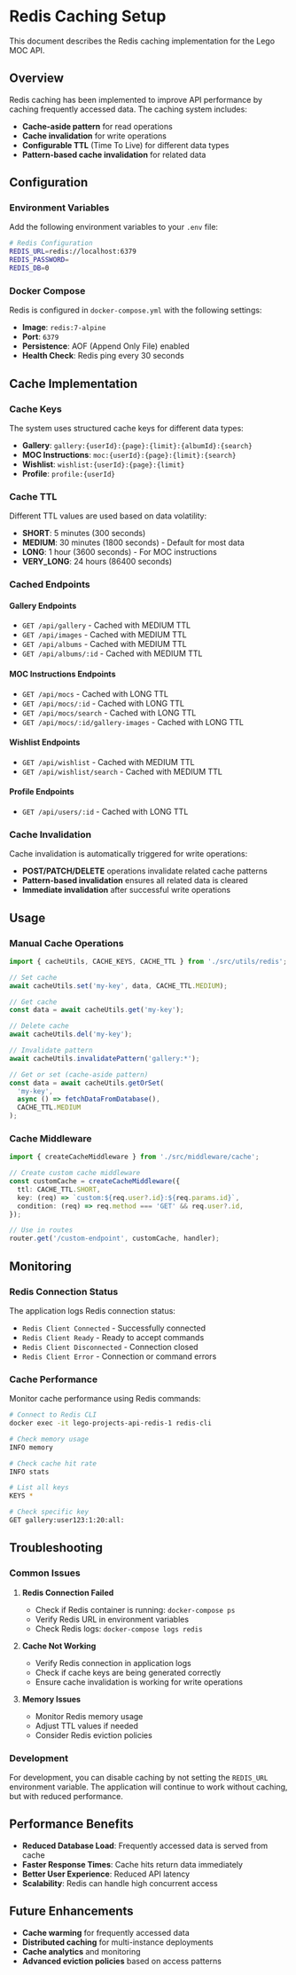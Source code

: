 # Redis Caching Setup

This document describes the Redis caching implementation for the Lego MOC API.

## Overview

Redis caching has been implemented to improve API performance by caching frequently accessed data. The caching system includes:

- **Cache-aside pattern** for read operations
- **Cache invalidation** for write operations
- **Configurable TTL** (Time To Live) for different data types
- **Pattern-based cache invalidation** for related data

## Configuration

### Environment Variables

Add the following environment variables to your `.env` file:

```bash
# Redis Configuration
REDIS_URL=redis://localhost:6379
REDIS_PASSWORD=
REDIS_DB=0
```

### Docker Compose

Redis is configured in `docker-compose.yml` with the following settings:

- **Image**: `redis:7-alpine`
- **Port**: `6379`
- **Persistence**: AOF (Append Only File) enabled
- **Health Check**: Redis ping every 30 seconds

## Cache Implementation

### Cache Keys

The system uses structured cache keys for different data types:

- **Gallery**: `gallery:{userId}:{page}:{limit}:{albumId}:{search}`
- **MOC Instructions**: `moc:{userId}:{page}:{limit}:{search}`
- **Wishlist**: `wishlist:{userId}:{page}:{limit}`
- **Profile**: `profile:{userId}`

### Cache TTL

Different TTL values are used based on data volatility:

- **SHORT**: 5 minutes (300 seconds)
- **MEDIUM**: 30 minutes (1800 seconds) - Default for most data
- **LONG**: 1 hour (3600 seconds) - For MOC instructions
- **VERY_LONG**: 24 hours (86400 seconds)

### Cached Endpoints

#### Gallery Endpoints
- `GET /api/gallery` - Cached with MEDIUM TTL
- `GET /api/images` - Cached with MEDIUM TTL
- `GET /api/albums` - Cached with MEDIUM TTL
- `GET /api/albums/:id` - Cached with MEDIUM TTL

#### MOC Instructions Endpoints
- `GET /api/mocs` - Cached with LONG TTL
- `GET /api/mocs/:id` - Cached with LONG TTL
- `GET /api/mocs/search` - Cached with LONG TTL
- `GET /api/mocs/:id/gallery-images` - Cached with LONG TTL

#### Wishlist Endpoints
- `GET /api/wishlist` - Cached with MEDIUM TTL
- `GET /api/wishlist/search` - Cached with MEDIUM TTL

#### Profile Endpoints
- `GET /api/users/:id` - Cached with LONG TTL

### Cache Invalidation

Cache invalidation is automatically triggered for write operations:

- **POST/PATCH/DELETE** operations invalidate related cache patterns
- **Pattern-based invalidation** ensures all related data is cleared
- **Immediate invalidation** after successful write operations

## Usage

### Manual Cache Operations

```typescript
import { cacheUtils, CACHE_KEYS, CACHE_TTL } from './src/utils/redis';

// Set cache
await cacheUtils.set('my-key', data, CACHE_TTL.MEDIUM);

// Get cache
const data = await cacheUtils.get('my-key');

// Delete cache
await cacheUtils.del('my-key');

// Invalidate pattern
await cacheUtils.invalidatePattern('gallery:*');

// Get or set (cache-aside pattern)
const data = await cacheUtils.getOrSet(
  'my-key',
  async () => fetchDataFromDatabase(),
  CACHE_TTL.MEDIUM
);
```

### Cache Middleware

```typescript
import { createCacheMiddleware } from './src/middleware/cache';

// Create custom cache middleware
const customCache = createCacheMiddleware({
  ttl: CACHE_TTL.SHORT,
  key: (req) => `custom:${req.user?.id}:${req.params.id}`,
  condition: (req) => req.method === 'GET' && req.user?.id,
});

// Use in routes
router.get('/custom-endpoint', customCache, handler);
```

## Monitoring

### Redis Connection Status

The application logs Redis connection status:

- `Redis Client Connected` - Successfully connected
- `Redis Client Ready` - Ready to accept commands
- `Redis Client Disconnected` - Connection closed
- `Redis Client Error` - Connection or command errors

### Cache Performance

Monitor cache performance using Redis commands:

```bash
# Connect to Redis CLI
docker exec -it lego-projects-api-redis-1 redis-cli

# Check memory usage
INFO memory

# Check cache hit rate
INFO stats

# List all keys
KEYS *

# Check specific key
GET gallery:user123:1:20:all:
```

## Troubleshooting

### Common Issues

1. **Redis Connection Failed**
   - Check if Redis container is running: `docker-compose ps`
   - Verify Redis URL in environment variables
   - Check Redis logs: `docker-compose logs redis`

2. **Cache Not Working**
   - Verify Redis connection in application logs
   - Check if cache keys are being generated correctly
   - Ensure cache invalidation is working for write operations

3. **Memory Issues**
   - Monitor Redis memory usage
   - Adjust TTL values if needed
   - Consider Redis eviction policies

### Development

For development, you can disable caching by not setting the `REDIS_URL` environment variable. The application will continue to work without caching, but with reduced performance.

## Performance Benefits

- **Reduced Database Load**: Frequently accessed data is served from cache
- **Faster Response Times**: Cache hits return data immediately
- **Better User Experience**: Reduced API latency
- **Scalability**: Redis can handle high concurrent access

## Future Enhancements

- **Cache warming** for frequently accessed data
- **Distributed caching** for multi-instance deployments
- **Cache analytics** and monitoring
- **Advanced eviction policies** based on access patterns 